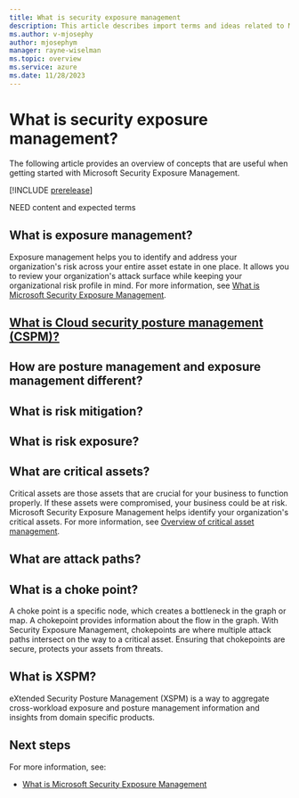 ```yaml
---
title: What is security exposure management
description: This article describes import terms and ideas related to Microsoft Exposure Management.
ms.author: v-mjosephy
author: mjosephym
manager: rayne-wiselman
ms.topic: overview
ms.service: azure
ms.date: 11/28/2023
---
```


# What is security exposure management?

The following article provides an overview of concepts that are useful when getting started with Microsoft Security Exposure Management.

[!INCLUDE [prerelease](../includes//prerelease.md)]

NEED content and expected terms
<!--introduction this was removed but probably should stay-->

## What is exposure management?

Exposure management helps you to identify and address your organization's risk across your entire asset estate in one place. It allows you to review your organization's attack surface while keeping your organizational risk profile in mind.
For more information, see [What is Microsoft Security Exposure Management](microsoft-security-exposure-management.md).

## [What is Cloud security posture management (CSPM)?](https://www.microsoft.com/en-us/security/business/security-101/what-is-cspm)

## How are posture management and exposure management different?

## What is risk mitigation?

## What is risk exposure?

## What are critical assets?

Critical assets are those assets that are crucial for your business to function properly. If these assets were compromised, your business could be at risk. Microsoft Security Exposure Management helps identify your organization's critical assets. For more information, see [Overview of critical asset management](critical-asset-management.md).

## What are attack paths?

## What is a choke point?

A choke point is a specific node, which creates a bottleneck in the graph or map. A chokepoint provides information about the flow in the graph. With Security Exposure Management, chokepoints are where multiple attack paths intersect on the way to a critical asset. Ensuring that chokepoints are secure, protects your assets from threats. 

## What is XSPM?

eXtended Security Posture Management (XSPM) is a way to aggregate cross-workload exposure and posture management information and insights from domain specific products.

<!--images -->
## Next steps

For more information, see:

- [What is Microsoft Security Exposure Management](microsoft-security-exposure-management.md)
